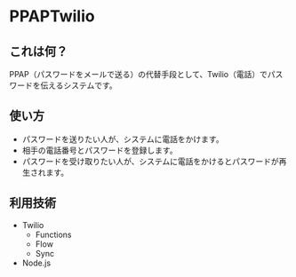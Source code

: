# PPAPTwilio

## これは何？

PPAP（パスワードをメールで送る）の代替手段として、Twilio（電話）でパスワードを伝えるシステムです。

## 使い方

- パスワードを送りたい人が、システムに電話をかけます。
- 相手の電話番号とパスワードを登録します。
- パスワードを受け取りたい人が、システムに電話をかけるとパスワードが再生されます。

## 利用技術

- Twilio
  - Functions
  - Flow
  - Sync
- Node.js
